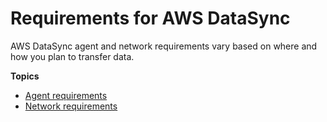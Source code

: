 # Requirements for AWS DataSync<a name="requirements"></a>

AWS DataSync agent and network requirements vary based on where and how you plan to transfer data\.

**Topics**
+ [Agent requirements](agent-requirements.md)
+ [Network requirements](datasync-network.md)